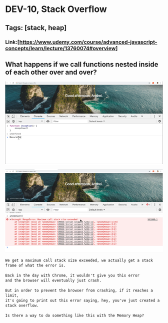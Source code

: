 # DEV-10, Stack Overflow

## Tags: [stack, heap]

### Link:[<https://www.udemy.com/course/advanced-javascript-concepts/learn/lecture/13760074#overview>]

## What happens if we call functions nested inside of each other over and over?

![](../images/DEV-10/DEV-10-A1.png)

![](../images/DEV-10/DEV-10-A2.png)

    We get a maximum call stack size exceeded, we actually get a stack frame of what the error is.

    Back in the day with Chrome, it wouldn't give you this error 
    and the browser will eventually just crash.

    But in order to prevent the browser from crashing, if it reaches a limit, 
    it's going to print out this error saying, hey, you've just created a stack overflow.

    Is there a way to do something like this with the Memory Heap?